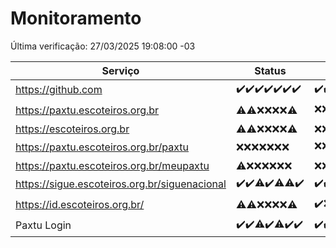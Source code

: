 # Monitoramento

Última verificação: 27/03/2025 19:08:00 -03

|Serviço|Status|Últimas 24h|
|---|---|---|
|https://github.com|<span title="2025-03-20: OK=23">✔️</span><span title="2025-03-21: OK=23">✔️</span><span title="2025-03-22: OK=23">✔️</span><span title="2025-03-23: OK=23">✔️</span><span title="2025-03-24: OK=23">✔️</span><span title="2025-03-25: OK=23">✔️</span><span title="2025-03-26: OK=21">✔️</span>|<span title="26/03/2025 19:08:00 -03 : 200">✔️</span><span title="26/03/2025 20:08:00 -03 : 200">✔️</span><span title="26/03/2025 21:43:00 -03 : 200">✔️</span><span title="26/03/2025 23:18:00 -03 : 200">✔️</span><span title="27/03/2025 00:25:00 -03 : 200">✔️</span><span title="27/03/2025 01:11:00 -03 : 200">✔️</span><span title="27/03/2025 02:09:00 -03 : 200">✔️</span><span title="27/03/2025 03:13:00 -03 : 200">✔️</span><span title="27/03/2025 04:09:00 -03 : 200">✔️</span><span title="27/03/2025 05:12:00 -03 : 200">✔️</span><span title="27/03/2025 06:09:00 -03 : 200">✔️</span><span title="27/03/2025 07:09:00 -03 : 200">✔️</span><span title="27/03/2025 08:07:00 -03 : 200">✔️</span><span title="27/03/2025 09:17:00 -03 : 200">✔️</span><span title="27/03/2025 10:19:00 -03 : 200">✔️</span><span title="27/03/2025 11:08:00 -03 : 200">✔️</span><span title="27/03/2025 12:09:00 -03 : 200">✔️</span><span title="27/03/2025 13:11:00 -03 : 200">✔️</span><span title="27/03/2025 14:07:00 -03 : 200">✔️</span><span title="27/03/2025 15:12:00 -03 : 200">✔️</span><span title="27/03/2025 16:06:00 -03 : 200">✔️</span><span title="27/03/2025 17:09:00 -03 : 200">✔️</span><span title="27/03/2025 18:08:00 -03 : 200">✔️</span><span title="27/03/2025 19:08:00 -03 : 200">✔️</span>|
|https://paxtu.escoteiros.org.br|<span title="2025-03-20: OK=2, Falhas=21">⚠️</span><span title="2025-03-21: OK=3, Falhas=20">⚠️</span><span title="2025-03-22: Falhas=23">❌</span><span title="2025-03-23: Falhas=23">❌</span><span title="2025-03-24: Falhas=23">❌</span><span title="2025-03-25: Falhas=23">❌</span><span title="2025-03-26: OK=2, Falhas=19">⚠️</span>|<span title="26/03/2025 19:08:00 -03 : 403">❌</span><span title="26/03/2025 20:08:00 -03 : 403">❌</span><span title="26/03/2025 21:43:00 -03 : 403">❌</span><span title="26/03/2025 23:18:00 -03 : 200">✔️</span><span title="27/03/2025 00:25:00 -03 : 403">❌</span><span title="27/03/2025 01:11:00 -03 : 403">❌</span><span title="27/03/2025 02:09:00 -03 : 403">❌</span><span title="27/03/2025 03:13:00 -03 : 200">✔️</span><span title="27/03/2025 04:09:00 -03 : 200">✔️</span><span title="27/03/2025 05:12:00 -03 : 403">❌</span><span title="27/03/2025 06:09:00 -03 : 403">❌</span><span title="27/03/2025 07:09:00 -03 : 403">❌</span><span title="27/03/2025 08:07:00 -03 : 403">❌</span><span title="27/03/2025 09:17:00 -03 : 403">❌</span><span title="27/03/2025 10:19:00 -03 : 403">❌</span><span title="27/03/2025 11:08:00 -03 : 200">✔️</span><span title="27/03/2025 12:09:00 -03 : 200">✔️</span><span title="27/03/2025 13:11:00 -03 : 200">✔️</span><span title="27/03/2025 14:08:00 -03 : 403">❌</span><span title="27/03/2025 15:12:00 -03 : 200">✔️</span><span title="27/03/2025 16:06:00 -03 : 403">❌</span><span title="27/03/2025 17:09:00 -03 : 403">❌</span><span title="27/03/2025 18:08:00 -03 : 200">✔️</span><span title="27/03/2025 19:08:00 -03 : 403">❌</span>|
|https://escoteiros.org.br|<span title="2025-03-20: OK=1, Falhas=22">⚠️</span><span title="2025-03-21: OK=1, Falhas=22">⚠️</span><span title="2025-03-22: Falhas=23">❌</span><span title="2025-03-23: Falhas=23">❌</span><span title="2025-03-24: Falhas=23">❌</span><span title="2025-03-25: Falhas=23">❌</span><span title="2025-03-26: OK=1, Falhas=20">⚠️</span>|<span title="26/03/2025 19:08:00 -03 : 403">❌</span><span title="26/03/2025 20:08:00 -03 : 403">❌</span><span title="26/03/2025 21:43:00 -03 : 403">❌</span><span title="26/03/2025 23:18:00 -03 : 403">❌</span><span title="27/03/2025 00:25:00 -03 : 403">❌</span><span title="27/03/2025 01:11:00 -03 : 403">❌</span><span title="27/03/2025 02:09:00 -03 : 403">❌</span><span title="27/03/2025 03:13:00 -03 : 403">❌</span><span title="27/03/2025 04:09:00 -03 : 403">❌</span><span title="27/03/2025 05:12:00 -03 : 403">❌</span><span title="27/03/2025 06:09:00 -03 : 403">❌</span><span title="27/03/2025 07:09:00 -03 : 403">❌</span><span title="27/03/2025 08:07:00 -03 : 403">❌</span><span title="27/03/2025 09:17:00 -03 : 403">❌</span><span title="27/03/2025 10:19:00 -03 : 403">❌</span><span title="27/03/2025 11:08:00 -03 : 403">❌</span><span title="27/03/2025 12:09:00 -03 : 403">❌</span><span title="27/03/2025 13:11:00 -03 : 403">❌</span><span title="27/03/2025 14:08:00 -03 : 403">❌</span><span title="27/03/2025 15:12:00 -03 : 403">❌</span><span title="27/03/2025 16:06:00 -03 : 403">❌</span><span title="27/03/2025 17:09:00 -03 : 403">❌</span><span title="27/03/2025 18:08:00 -03 : 403">❌</span><span title="27/03/2025 19:08:00 -03 : 403">❌</span>|
|https://paxtu.escoteiros.org.br/paxtu|<span title="2025-03-20: Falhas=23">❌</span><span title="2025-03-21: Falhas=23">❌</span><span title="2025-03-22: Falhas=23">❌</span><span title="2025-03-23: Falhas=23">❌</span><span title="2025-03-24: Falhas=23">❌</span><span title="2025-03-25: Falhas=23">❌</span><span title="2025-03-26: Falhas=21">❌</span>|<span title="26/03/2025 19:08:00 -03 : 403">❌</span><span title="26/03/2025 20:08:00 -03 : 403">❌</span><span title="26/03/2025 21:43:00 -03 : 403">❌</span><span title="26/03/2025 23:18:00 -03 : 403">❌</span><span title="27/03/2025 00:25:00 -03 : 403">❌</span><span title="27/03/2025 01:11:00 -03 : 403">❌</span><span title="27/03/2025 02:09:00 -03 : 200">✔️</span><span title="27/03/2025 03:13:00 -03 : 200">✔️</span><span title="27/03/2025 04:09:00 -03 : 403">❌</span><span title="27/03/2025 05:12:00 -03 : 403">❌</span><span title="27/03/2025 06:09:00 -03 : 403">❌</span><span title="27/03/2025 07:09:00 -03 : 403">❌</span><span title="27/03/2025 08:07:00 -03 : 403">❌</span><span title="27/03/2025 09:17:00 -03 : 403">❌</span><span title="27/03/2025 10:19:00 -03 : 403">❌</span><span title="27/03/2025 11:08:00 -03 : 403">❌</span><span title="27/03/2025 12:09:00 -03 : 403">❌</span><span title="27/03/2025 13:11:00 -03 : 403">❌</span><span title="27/03/2025 14:08:00 -03 : 403">❌</span><span title="27/03/2025 15:12:00 -03 : 403">❌</span><span title="27/03/2025 16:06:00 -03 : 403">❌</span><span title="27/03/2025 17:09:00 -03 : 403">❌</span><span title="27/03/2025 18:08:00 -03 : 403">❌</span><span title="27/03/2025 19:08:00 -03 : 403">❌</span>|
|https://paxtu.escoteiros.org.br/meupaxtu|<span title="2025-03-20: OK=1, Falhas=22">⚠️</span><span title="2025-03-21: Falhas=23">❌</span><span title="2025-03-22: Falhas=23">❌</span><span title="2025-03-23: Falhas=23">❌</span><span title="2025-03-24: Falhas=23">❌</span><span title="2025-03-25: Falhas=23">❌</span><span title="2025-03-26: Falhas=21">❌</span>|<span title="26/03/2025 19:08:00 -03 : 403">❌</span><span title="26/03/2025 20:08:00 -03 : 403">❌</span><span title="26/03/2025 21:43:00 -03 : 403">❌</span><span title="26/03/2025 23:18:00 -03 : 403">❌</span><span title="27/03/2025 00:25:00 -03 : 403">❌</span><span title="27/03/2025 01:11:00 -03 : 403">❌</span><span title="27/03/2025 02:09:00 -03 : 403">❌</span><span title="27/03/2025 03:13:00 -03 : 403">❌</span><span title="27/03/2025 04:09:00 -03 : 403">❌</span><span title="27/03/2025 05:12:00 -03 : 403">❌</span><span title="27/03/2025 06:09:00 -03 : 403">❌</span><span title="27/03/2025 07:09:00 -03 : 403">❌</span><span title="27/03/2025 08:07:00 -03 : 403">❌</span><span title="27/03/2025 09:17:00 -03 : 403">❌</span><span title="27/03/2025 10:19:00 -03 : 403">❌</span><span title="27/03/2025 11:08:00 -03 : 403">❌</span><span title="27/03/2025 12:09:00 -03 : 403">❌</span><span title="27/03/2025 13:11:00 -03 : 403">❌</span><span title="27/03/2025 14:08:00 -03 : 403">❌</span><span title="27/03/2025 15:12:00 -03 : 403">❌</span><span title="27/03/2025 16:06:00 -03 : 403">❌</span><span title="27/03/2025 17:09:00 -03 : 403">❌</span><span title="27/03/2025 18:08:00 -03 : 403">❌</span><span title="27/03/2025 19:08:00 -03 : 403">❌</span>|
|https://sigue.escoteiros.org.br/siguenacional|<span title="2025-03-20: OK=23">✔️</span><span title="2025-03-21: OK=23">✔️</span><span title="2025-03-22: OK=22, Falhas=1">⚠️</span><span title="2025-03-23: OK=23">✔️</span><span title="2025-03-24: OK=22, Falhas=1">⚠️</span><span title="2025-03-25: OK=22, Falhas=1">⚠️</span><span title="2025-03-26: OK=21">✔️</span>|<span title="26/03/2025 19:08:00 -03 : 200">✔️</span><span title="26/03/2025 20:08:00 -03 : 200">✔️</span><span title="26/03/2025 21:43:00 -03 : 200">✔️</span><span title="26/03/2025 23:18:00 -03 : 200">✔️</span><span title="27/03/2025 00:25:00 -03 : 200">✔️</span><span title="27/03/2025 01:11:00 -03 : 200">✔️</span><span title="27/03/2025 02:09:00 -03 : 200">✔️</span><span title="27/03/2025 03:13:00 -03 : 200">✔️</span><span title="27/03/2025 04:09:00 -03 : 200">✔️</span><span title="27/03/2025 05:12:00 -03 : 200">✔️</span><span title="27/03/2025 06:09:00 -03 : 200">✔️</span><span title="27/03/2025 07:09:00 -03 : 200">✔️</span><span title="27/03/2025 08:07:00 -03 : 200">✔️</span><span title="27/03/2025 09:17:00 -03 : 200">✔️</span><span title="27/03/2025 10:19:00 -03 : 200">✔️</span><span title="27/03/2025 11:08:00 -03 : 200">✔️</span><span title="27/03/2025 12:09:00 -03 : 200">✔️</span><span title="27/03/2025 13:11:00 -03 : 200">✔️</span><span title="27/03/2025 14:08:00 -03 : 200">✔️</span><span title="27/03/2025 15:12:00 -03 : 200">✔️</span><span title="27/03/2025 16:06:00 -03 : 200">✔️</span><span title="27/03/2025 17:09:00 -03 : 200">✔️</span><span title="27/03/2025 18:08:00 -03 : 200">✔️</span><span title="27/03/2025 19:08:00 -03 : 200">✔️</span>|
|https://id.escoteiros.org.br/|<span title="2025-03-20: OK=5, Falhas=18">⚠️</span><span title="2025-03-21: OK=4, Falhas=19">⚠️</span><span title="2025-03-22: Falhas=23">❌</span><span title="2025-03-23: Falhas=23">❌</span><span title="2025-03-24: Falhas=23">❌</span><span title="2025-03-25: Falhas=23">❌</span><span title="2025-03-26: OK=1, Falhas=20">⚠️</span>|<span title="26/03/2025 19:08:00 -03 : 200">✔️</span><span title="26/03/2025 20:08:00 -03 : 403">❌</span><span title="26/03/2025 21:43:00 -03 : 200">✔️</span><span title="26/03/2025 23:18:00 -03 : 403">❌</span><span title="27/03/2025 00:25:00 -03 : 403">❌</span><span title="27/03/2025 01:11:00 -03 : 403">❌</span><span title="27/03/2025 02:09:00 -03 : 403">❌</span><span title="27/03/2025 03:13:00 -03 : 403">❌</span><span title="27/03/2025 04:09:00 -03 : 200">✔️</span><span title="27/03/2025 05:12:00 -03 : 403">❌</span><span title="27/03/2025 06:09:00 -03 : 200">✔️</span><span title="27/03/2025 07:09:00 -03 : 403">❌</span><span title="27/03/2025 08:07:00 -03 : 403">❌</span><span title="27/03/2025 09:17:00 -03 : 403">❌</span><span title="27/03/2025 10:19:00 -03 : 403">❌</span><span title="27/03/2025 11:08:00 -03 : 200">✔️</span><span title="27/03/2025 12:09:00 -03 : 403">❌</span><span title="27/03/2025 13:11:00 -03 : 403">❌</span><span title="27/03/2025 14:08:00 -03 : 403">❌</span><span title="27/03/2025 15:12:00 -03 : 403">❌</span><span title="27/03/2025 16:06:00 -03 : 200">✔️</span><span title="27/03/2025 17:09:00 -03 : 200">✔️</span><span title="27/03/2025 18:08:00 -03 : 403">❌</span><span title="27/03/2025 19:08:00 -03 : 200">✔️</span>|
|Paxtu Login|<span title="2025-03-20: OK=23">✔️</span><span title="2025-03-21: OK=23">✔️</span><span title="2025-03-22: OK=22, Falhas=1">⚠️</span><span title="2025-03-23: OK=23">✔️</span><span title="2025-03-24: OK=22, Falhas=1">⚠️</span><span title="2025-03-25: OK=23">✔️</span><span title="2025-03-26: OK=21">✔️</span>|<span title="26/03/2025 19:08:00 -03 : 200">✔️</span><span title="26/03/2025 20:08:00 -03 : 200">✔️</span><span title="26/03/2025 21:43:00 -03 : 200">✔️</span><span title="26/03/2025 23:18:00 -03 : 200">✔️</span><span title="27/03/2025 00:25:00 -03 : 200">✔️</span><span title="27/03/2025 01:11:00 -03 : 200">✔️</span><span title="27/03/2025 02:09:00 -03 : 200">✔️</span><span title="27/03/2025 03:13:00 -03 : 200">✔️</span><span title="27/03/2025 04:09:00 -03 : 200">✔️</span><span title="27/03/2025 05:12:00 -03 : 200">✔️</span><span title="27/03/2025 06:09:00 -03 : 200">✔️</span><span title="27/03/2025 07:09:00 -03 : 200">✔️</span><span title="27/03/2025 08:07:00 -03 : 200">✔️</span><span title="27/03/2025 09:17:00 -03 : 200">✔️</span><span title="27/03/2025 10:19:00 -03 : 200">✔️</span><span title="27/03/2025 11:08:00 -03 : 200">✔️</span><span title="27/03/2025 12:09:00 -03 : 200">✔️</span><span title="27/03/2025 13:11:00 -03 : 200">✔️</span><span title="27/03/2025 14:08:00 -03 : 200">✔️</span><span title="27/03/2025 15:12:00 -03 : 200">✔️</span><span title="27/03/2025 16:06:00 -03 : 200">✔️</span><span title="27/03/2025 17:09:00 -03 : 200">✔️</span><span title="27/03/2025 18:08:00 -03 : 200">✔️</span><span title="27/03/2025 19:08:00 -03 : 200">✔️</span>|

